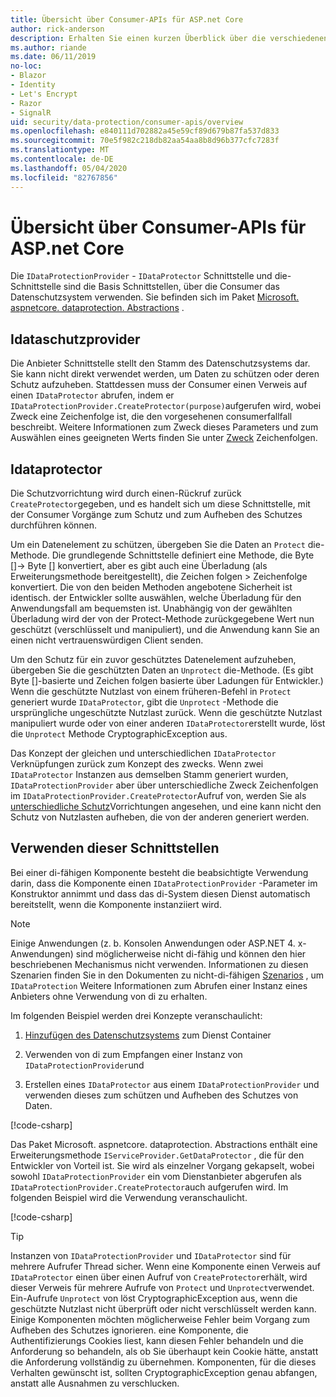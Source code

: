 ```yaml
---
title: Übersicht über Consumer-APIs für ASP.net Core
author: rick-anderson
description: Erhalten Sie einen kurzen Überblick über die verschiedenen Consumer-APIs, die in der ASP.net Core Datenschutz Bibliothek verfügbar sind.
ms.author: riande
ms.date: 06/11/2019
no-loc:
- Blazor
- Identity
- Let's Encrypt
- Razor
- SignalR
uid: security/data-protection/consumer-apis/overview
ms.openlocfilehash: e840111d702882a45e59cf89d679b87fa537d833
ms.sourcegitcommit: 70e5f982c218db82aa54aa8b8d96b377cfc7283f
ms.translationtype: MT
ms.contentlocale: de-DE
ms.lasthandoff: 05/04/2020
ms.locfileid: "82767856"
---
```

# <a name="consumer-apis-overview-for-aspnet-core"></a>Übersicht über Consumer-APIs für ASP.net Core

Die `IDataProtectionProvider` - `IDataProtector` Schnittstelle und die-Schnittstelle sind die Basis Schnittstellen, über die Consumer das Datenschutzsystem verwenden. Sie befinden sich im Paket [Microsoft. aspnetcore. dataprotection. Abstractions](https://www.nuget.org/packages/Microsoft.AspNetCore.DataProtection.Abstractions/) .

## <a name="idataprotectionprovider"></a>Idataschutzprovider

Die Anbieter Schnittstelle stellt den Stamm des Datenschutzsystems dar. Sie kann nicht direkt verwendet werden, um Daten zu schützen oder deren Schutz aufzuheben. Stattdessen muss der Consumer einen Verweis auf einen `IDataProtector` abrufen, indem er `IDataProtectionProvider.CreateProtector(purpose)`aufgerufen wird, wobei Zweck eine Zeichenfolge ist, die den vorgesehenen consumerfallfall beschreibt. Weitere Informationen zum Zweck dieses Parameters und zum Auswählen eines geeigneten Werts finden Sie unter [Zweck](xref:security/data-protection/consumer-apis/purpose-strings) Zeichenfolgen.

## <a name="idataprotector"></a>Idataprotector

Die Schutzvorrichtung wird durch einen-Rückruf zurück `CreateProtector`gegeben, und es handelt sich um diese Schnittstelle, mit der Consumer Vorgänge zum Schutz und zum Aufheben des Schutzes durchführen können.

Um ein Datenelement zu schützen, übergeben Sie die Daten an `Protect` die-Methode. Die grundlegende Schnittstelle definiert eine Methode, die Byte []-> Byte [] konvertiert, aber es gibt auch eine Überladung (als Erweiterungsmethode bereitgestellt), die Zeichen folgen > Zeichenfolge konvertiert. Die von den beiden Methoden angebotene Sicherheit ist identisch. der Entwickler sollte auswählen, welche Überladung für den Anwendungsfall am bequemsten ist. Unabhängig von der gewählten Überladung wird der von der Protect-Methode zurückgegebene Wert nun geschützt (verschlüsselt und manipuliert), und die Anwendung kann Sie an einen nicht vertrauenswürdigen Client senden.

Um den Schutz für ein zuvor geschütztes Datenelement aufzuheben, übergeben Sie die geschützten Daten an `Unprotect` die-Methode. (Es gibt Byte []-basierte und Zeichen folgen basierte über Ladungen für Entwickler.) Wenn die geschützte Nutzlast von einem früheren-Befehl in `Protect` generiert wurde `IDataProtector`, gibt die `Unprotect` -Methode die ursprüngliche ungeschützte Nutzlast zurück. Wenn die geschützte Nutzlast manipuliert wurde oder von einer anderen `IDataProtector`erstellt wurde, löst die `Unprotect` Methode CryptographicException aus.

Das Konzept der gleichen und unterschiedlichen `IDataProtector` Verknüpfungen zurück zum Konzept des zwecks. Wenn zwei `IDataProtector` Instanzen aus demselben Stamm generiert wurden, `IDataProtectionProvider` aber über unterschiedliche Zweck Zeichenfolgen im `IDataProtectionProvider.CreateProtector`Aufruf von, werden Sie als [unterschiedliche Schutz](xref:security/data-protection/consumer-apis/purpose-strings)Vorrichtungen angesehen, und eine kann nicht den Schutz von Nutzlasten aufheben, die von der anderen generiert werden.

## <a name="consuming-these-interfaces"></a>Verwenden dieser Schnittstellen

Bei einer di-fähigen Komponente besteht die beabsichtigte Verwendung darin, dass die Komponente einen `IDataProtectionProvider` -Parameter im Konstruktor annimmt und dass das di-System diesen Dienst automatisch bereitstellt, wenn die Komponente instanziiert wird.

> [!NOTE]
> Einige Anwendungen (z. b. Konsolen Anwendungen oder ASP.NET 4. x-Anwendungen) sind möglicherweise nicht di-fähig und können den hier beschriebenen Mechanismus nicht verwenden. Informationen zu diesen Szenarien finden Sie in den Dokumenten zu nicht-di-fähigen [Szenarios](xref:security/data-protection/configuration/non-di-scenarios) , um `IDataProtection` Weitere Informationen zum Abrufen einer Instanz eines Anbieters ohne Verwendung von di zu erhalten.

Im folgenden Beispiel werden drei Konzepte veranschaulicht:

1. [Hinzufügen des Datenschutzsystems](xref:security/data-protection/configuration/overview) zum Dienst Container

2. Verwenden von di zum Empfangen einer Instanz von `IDataProtectionProvider`und

3. Erstellen eines `IDataProtector` aus einem `IDataProtectionProvider` und verwenden dieses zum schützen und Aufheben des Schutzes von Daten.

[!code-csharp[](../using-data-protection/samples/protectunprotect.cs?highlight=26,34,35,36,37,38,39,40)]

Das Paket Microsoft. aspnetcore. dataprotection. Abstractions enthält eine Erweiterungsmethode `IServiceProvider.GetDataProtector` , die für den Entwickler von Vorteil ist. Sie wird als einzelner Vorgang gekapselt, wobei sowohl `IDataProtectionProvider` ein vom Dienstanbieter abgerufen als `IDataProtectionProvider.CreateProtector`auch aufgerufen wird. Im folgenden Beispiel wird die Verwendung veranschaulicht.

[!code-csharp[](./overview/samples/getdataprotector.cs?highlight=15)]

>[!TIP]
> Instanzen von `IDataProtectionProvider` und `IDataProtector` sind für mehrere Aufrufer Thread sicher. Wenn eine Komponente einen Verweis auf `IDataProtector` einen über einen Aufruf von `CreateProtector`erhält, wird dieser Verweis für mehrere Aufrufe von `Protect` und `Unprotect`verwendet. Ein-Aufrufe `Unprotect` von löst CryptographicException aus, wenn die geschützte Nutzlast nicht überprüft oder nicht verschlüsselt werden kann. Einige Komponenten möchten möglicherweise Fehler beim Vorgang zum Aufheben des Schutzes ignorieren. eine Komponente, die Authentifizierungs Cookies liest, kann diesen Fehler behandeln und die Anforderung so behandeln, als ob Sie überhaupt kein Cookie hätte, anstatt die Anforderung vollständig zu übernehmen. Komponenten, für die dieses Verhalten gewünscht ist, sollten CryptographicException genau abfangen, anstatt alle Ausnahmen zu verschlucken.
